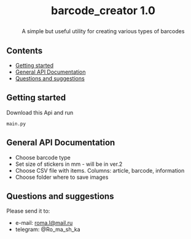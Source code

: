 # <p align="center">barcode_creator <a>1.0</a>

<p align="center">A simple but useful utility for creating various types of barcodes</p>

## Contents

  * [Getting started](#getting-started)
  * [General API Documentation](#general-api-documentation)
  * [Questions and suggestions](#questions-and-suggestions)

## Getting started

Download this Api and run

```
main.py
```

## General API Documentation
* Choose barcode type
* Set size of stickers in mm - will be in ver.2
* Choose CSV file with items. Columns:
article, barcode, information
* Choose folder where to save images

## Questions and suggestions
Please send it to:
* e-mail: roma.l@mail.ru
* telegram: @Ro_ma_sh_ka
